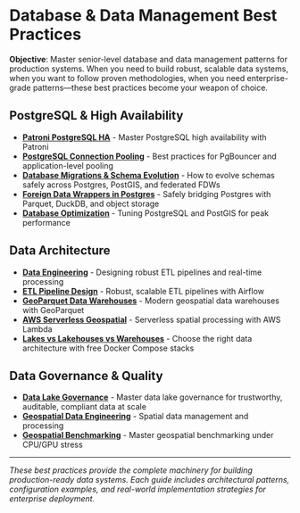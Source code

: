 # Database & Data Management Best Practices

**Objective**: Master senior-level database and data management patterns for production systems. When you need to build robust, scalable data systems, when you want to follow proven methodologies, when you need enterprise-grade patterns—these best practices become your weapon of choice.

## PostgreSQL & High Availability

- **[Patroni PostgreSQL HA](patroni-postgres-ha.md)** - Master PostgreSQL high availability with Patroni
- **[PostgreSQL Connection Pooling](postgres-pooling.md)** - Best practices for PgBouncer and application-level pooling
- **[Database Migrations & Schema Evolution](database-migrations.md)** - How to evolve schemas safely across Postgres, PostGIS, and federated FDWs
- **[Foreign Data Wrappers in Postgres](fdw-postgres.md)** - Safely bridging Postgres with Parquet, DuckDB, and object storage
- **[Database Optimization](database-optimization.md)** - Tuning PostgreSQL and PostGIS for peak performance

## Data Architecture

- **[Data Engineering](data-engineering.md)** - Designing robust ETL pipelines and real-time processing
- **[ETL Pipeline Design](etl-pipeline-design.md)** - Robust, scalable ETL pipelines with Airflow
- **[GeoParquet Data Warehouses](geoparquet-data-warehouses.md)** - Modern geospatial data warehouses with GeoParquet
- **[AWS Serverless Geospatial](aws-serverless-geospatial.md)** - Serverless spatial processing with AWS Lambda
- **[Lakes vs Lakehouses vs Warehouses](lake-vs-lakehouse-vs-warehouse.md)** - Choose the right data architecture with free Docker Compose stacks

## Data Governance & Quality

- **[Data Lake Governance](data-lake-governance.md)** - Master data lake governance for trustworthy, auditable, compliant data at scale
- **[Geospatial Data Engineering](geospatial-data-engineering.md)** - Spatial data management and processing
- **[Geospatial Benchmarking](geospatial-benchmarking.md)** - Master geospatial benchmarking under CPU/GPU stress

---

*These best practices provide the complete machinery for building production-ready data systems. Each guide includes architectural patterns, configuration examples, and real-world implementation strategies for enterprise deployment.*
